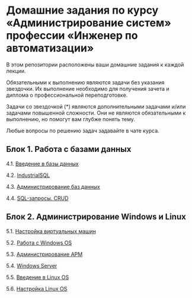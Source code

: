 # Домашние задания по курсу «Администрирование систем» профессии «Инженер по автоматизации»

В этом репозитории расположены ваши домашние задания к каждой лекции. 

Обязательными к выполнению являются задачи без указания звездочки. Их выполнение необходимо для получения зачета и диплома о профессиональной переподготовке.

Задачи со звездочкой (*) являются дополнительными задачами и/или задачами повышенной сложности. Они не являются обязательными к выполнению, но помогут вам глубже понять тему.

Любые вопросы по решению задач задавайте в чате курса.


## Блок 1. Работа с базами данных

4.1. [Введение в базы данных](4.1/)  

4.2. [IndustrialSQL](4.2/)  

4.3. [Администрирование баз данных](4.3/)  

4.4. [SQL-запросы. CRUD](4.4/)  

## Блок 2. Администрирование Windows и Linux

5.1. [Настройка виртуальных машин](5.1/)  

5.2. [Работа с Windows OS](5.2/)  

5.3. [Администрирование АРМ](5.3/)

5.4. [Windows Server](5.4/)  

5.5. [Введение в Linux OS](5.5/)  

5.6. [Настройка Linux OS](5.6/)
